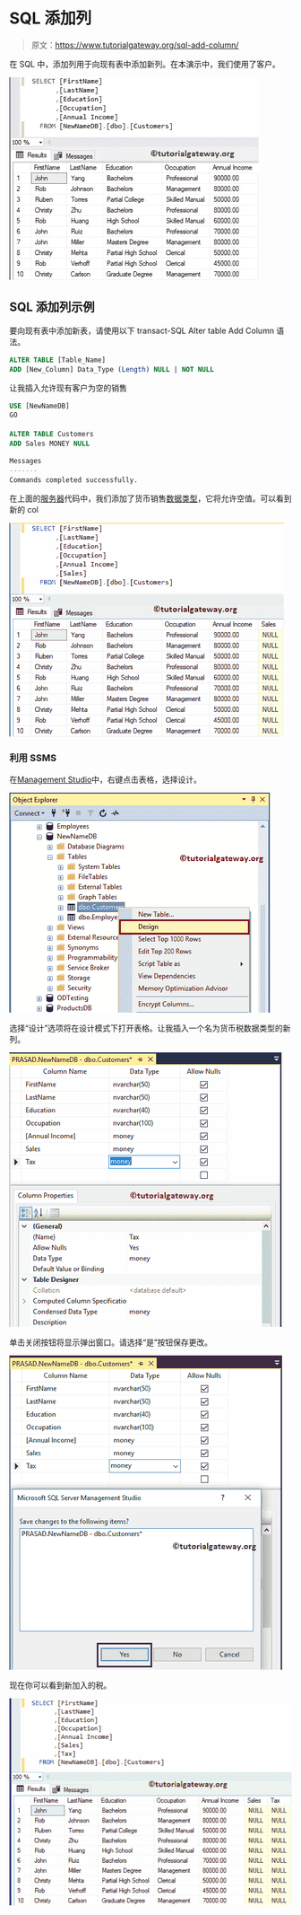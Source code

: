 # SQL 添加列

> 原文：<https://www.tutorialgateway.org/sql-add-column/>

在 SQL 中，添加列用于向现有表中添加新列。在本演示中，我们使用了客户。

![SQL Add Column 1](img/b2253857f1fec35caefc9bd1e4534b6a.png)

## SQL 添加列示例

要向现有表中添加新表，请使用以下 transact-SQL Alter table Add Column 语法。

```sql
ALTER TABLE [Table_Name]
ADD [New_Column] Data_Type (Length) NULL | NOT NULL
```

让我插入允许现有客户为空的销售

```sql
USE [NewNameDB]
GO

ALTER TABLE Customers
ADD Sales MONEY NULL
```

```sql
Messages
-------
Commands completed successfully.
```

在上面的[服务器](https://www.tutorialgateway.org/sql/)代码中，我们添加了货币销售[数据类型](https://www.tutorialgateway.org/sql-data-types/)，它将允许空值。可以看到新的 col

![SQL Add Column 3](img/6fe000e226600f8d208306c6c3350df7.png)

### 利用 SSMS

在[Management Studio](https://www.tutorialgateway.org/sql-server-management-studio/)中，右键点击表格，选择设计。

![SQL Add Column 4](img/1a024972b2ad92a4b728b225be1b3996.png)

选择“设计”选项将在设计模式下打开表格。让我插入一个名为货币税数据类型的新列。

![SQL Add Column 6](img/bc602bf0a7efb28c914fb6d19ccccff8.png)

单击关闭按钮将显示弹出窗口。请选择“是”按钮保存更改。

![SQL Add Column 7](img/ce9d8db482e1e3f78c080e44fd737eb3.png)

现在你可以看到新加入的税。

![SQL Add Column 8](img/3ad88d82a86de9aa60ddbf9affa07128.png)